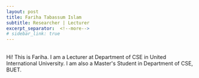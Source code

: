 ```yaml
---
layout: post
title: Fariha Tabassum Islam
subtitle: Researcher | Lecturer
excerpt_separator:  <!--more-->
# sidebar_link: true
---
```


<!-- ### About me -->
<br />
Hi! This is Fariha. I am a Lecturer at Department of CSE in United International University. I am also a Master's Student in Department of CSE, BUET. 

<!-- ## Research

#### A Privacy-Enhanced and Personalized Safe Route Planner with Crowdsourced Data and Computation
<font size="4"> Fariha Tabassum Islam, Tanzima Hashem, Rifat Shahriyar </font>  
**ICDE 2021** | [Link](https://ieeexplore.ieee.org/abstract/document/9458643/)


<font size="3"> We introduce a novel safe route planning problem and develop an efficient solution to ensure the travelers’ safety on roads. Though few research attempts have been made in this regard, all of them assume that people share their sensitive travel experiences with a centralized entity for finding the safest routes, which is not ideal in practice for privacy reasons. Furthermore, existing works formulate the safe route planning query in ways that do not meet a traveler’s need for safe travel on roads. Our approach finds the safest routes within a user-specified distance threshold based on the personalized travel experience of the knowledgeable crowd without involving any centralized computation. We develop a privacy-preserving model to quantify the travel experience of a user into personalized safety scores. Our algorithms for finding the safest route further enhance user privacy by minimizing the exposure of personalized safety scores with others. We implement a working prototype of our solution on the Android platform. Extensive experiments using real datasets show that our approach finds the safest route in seconds with 50% less exposure of personalized safety scores. </font>   -->

<!-- <br/>
## Experience
#### Lecturer | February 2019 -  June 2019
<font size="4"> Department of Computer Science and Engineering, United International University </font>

#### High Profile Research Fellow | June 2019 - June 2020 
Information and Communication Technology Division, Bangladesh

#### Lecturer | August 2020 -  Present
Department of Computer Science and Engineering, United International University  -->

<!-- <br/>
## Education

#### Master of Science | December 2018 - present
Computer Science and Engineering, Bangladesh University of Engineering and Technology

#### Bachelor of Science | July 2014 - October 2018
Computer Science and Engineering, Bangladesh University of Engineering and Technology -->

<!-- <br/>
## Teaching Experiences

#### Spring 2019 | January 2019 - May 2019
<font size="3"> 
CSI 411 Compiler Theory <br/>
CSI 412 Compiler Lab 
</font>

#### Summer 2020 | August 2020 - October 2020
<font size="3"> 
CSI 217	Data Structure <br/>
CSI 416	Pattern Recognition Lab
</font>

#### Fall 2020 | October 2020 - February 2021
<font size="3"> 
CSI 122	Structured Programming Language Lab <br/>
CSI 211	Object Oriented Programming <br/>
CSI 227	Algorithms <br/>
CSI 312	System Analysis and Design Lab
</font>

#### Spring 2021 | February 2021 -  June 2021
<font size="3"> 
CSI 227	Algorithms <br/>
CSI 228	Algorithms Lab <br/>
CSI 322	Software Engineering Lab
</font>

#### Summer 2021 | July 2021 - Present
<font size="3"> 
SOC 101 Society, Technology and Engineering Ethics <br/>
CSI 227	Algorithms <br/>
CSI 228	Algorithms Lab <br/>
CSI 322	Software Engineering Lab <br/>
CSI 341	Artificial Intelligence
</font> -->
